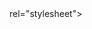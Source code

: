 <!DOCTYPE html>

<html>

<head>

<title>Md abcul abc | Front-End Designer</title>

<meta charset="utf-8">

<meta name="viewport" content="width=device-width initial-scale=1 shrink-to-fit=no">

<link rel="stylesheet" type="text/css" href="style.css">

<link rel="icon" href="favicon (6).ico">

<link href="https://fonts.googleapis.com/css2?family=Quintessential&display=swap" rel="stylesheet">

<link href="https://fonts.googleapis.com/css2?family=Noto+Sans+KR:wght@100;300;400;500;700;900&display=swap"

rel="stylesheet">

<link href="https://fonts.googleapis.com/css?family=Open+Sans" rel="stylesheet" type="text/css">

<link rel="stylesheet" href="https://cdnjs.cloudflare.com/ajax/libs/font-awesome/4.7.0/css/font-awesome.min.css">
